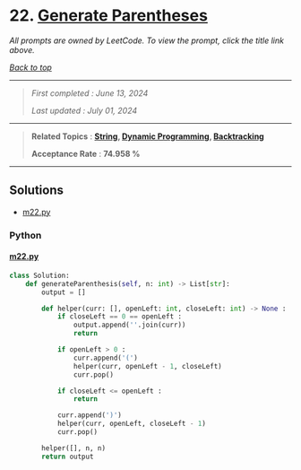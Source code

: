 # 22. [Generate Parentheses](<https://leetcode.com/problems/generate-parentheses>)

*All prompts are owned by LeetCode. To view the prompt, click the title link above.*

*[Back to top](<../README.md>)*

------

> *First completed : June 13, 2024*
>
> *Last updated : July 01, 2024*


------

> **Related Topics** : **[String](<by_topic/String.md>), [Dynamic Programming](<by_topic/Dynamic Programming.md>), [Backtracking](<by_topic/Backtracking.md>)**
>
> **Acceptance Rate** : **74.958 %**


------

## Solutions

- [m22.py](<../my-submissions/m22.py>)
### Python
#### [m22.py](<../my-submissions/m22.py>)
```Python
class Solution:
    def generateParenthesis(self, n: int) -> List[str]:
        output = []

        def helper(curr: [], openLeft: int, closeLeft: int) -> None :
            if closeLeft == 0 == openLeft :
                output.append(''.join(curr))
                return

            if openLeft > 0 :
                curr.append('(')
                helper(curr, openLeft - 1, closeLeft)
                curr.pop()

            if closeLeft <= openLeft :
                return

            curr.append(')')
            helper(curr, openLeft, closeLeft - 1)
            curr.pop()

        helper([], n, n)
        return output
```

